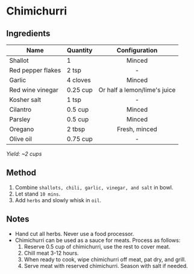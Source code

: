 # Chimichurri

## Ingredients

| Name              | Quantity |        Configuration         |
| ----------------- | -------- | :--------------------------: |
| Shallot           | 1        |            Minced            |
| Red pepper flakes | 2 tsp    |              -               |
| Garlic            | 4 cloves |            Minced            |
| Red wine vinegar  | 0.25 cup | Or half a lemon/lime's juice |
| Kosher salt       | 1 tsp    |              -               |
| Cilantro          | 0.5 cup  |            Minced            |
| Parsley           | 0.5 cup  |            Minced            |
| Oregano           | 2 tbsp   |        Fresh, minced         |
| Olive oil         | 0.75 cup |              -               |

_Yield: ~2 cups_

## Method

1. Combine `shallots, chili, garlic, vinegar, and salt` in bowl.
1. Let stand `10 mins`.
1. Add `herbs` and slowly whisk in `oil`.

## Notes

- Hand cut all herbs. Never use a food processor.
- Chimichurri can be used as a sauce for meats. Process as follows:
  1.  Reserve 0.5 cup of chimichurri, use the rest to cover meat.
  1.  Chill meat 3-12 hours.
  1.  When ready to cook, wipe chimichurri off meat, pat dry, and grill.
  1.  Serve meat with reserved chimichurri. Season with salt if needed.
